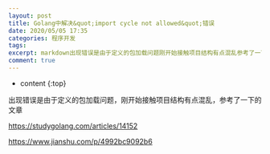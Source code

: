 ```yaml
---
layout: post
title: Golang中解决&quot;import cycle not allowed&quot;错误
date: 2020/05/05 17:35
categories: 程序开发
tags: 
excerpt: markdown出现错误是由于定义的包加载问题刚开始接触项目结构有点混乱参考了一下的文章httpsstudygolangcomarticles14152httpswwwjianshucomp4992bc9092b6
comment: true
---
```


* content
{:top}

<!--markdown-->出现错误是由于定义的包加载问题，刚开始接触项目结构有点混乱，参考了一下的文章https://studygolang.com/articles/14152https://www.jianshu.com/p/4992bc9092b6
    